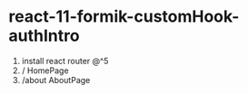 # react-11-formik-customHook-authIntro

1. install react router @^5
2. / HomePage
3. /about AboutPage
